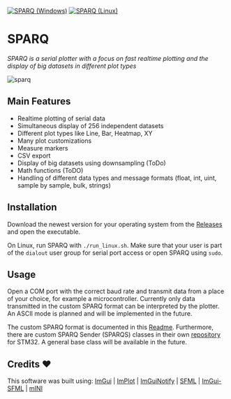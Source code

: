 [![SPARQ (Windows)](https://github.com/vtx22/SPARQ/actions/workflows/build_sparq_windows.yaml/badge.svg)](https://github.com/vtx22/SPARQ/actions/workflows/build_sparq_windows.yaml)
[![SPARQ (Linux)](https://github.com/vtx22/SPARQ/actions/workflows/build_sparq_linux.yaml/badge.svg)](https://github.com/vtx22/SPARQ/actions/workflows/build_sparq_linux.yaml)

# SPARQ
_SPARQ is a serial plotter with a focus on fast realtime plotting and the display of big datasets in different plot types_


![sparq](img/sine_anim_com.gif)


## Main Features
- Realtime plotting of serial data
- Simultaneous display of 256 independent datasets
- Different plot types like Line, Bar, Heatmap, XY
- Many plot customizations 
- Measure markers
- CSV export
- Display of big datasets using downsampling (ToDo)
- Math functions (ToDO)
- Handling of different data types and message formats (float, int, uint, sample by sample, bulk, strings)


## Installation
Download the newest version for your operating system from the [Releases](https://github.com/vtx22/SPARQ/releases) and open the executable.

On Linux, run SPARQ with `./run_linux.sh`. Make sure that your user is part of the `dialout` user group for serial port access or open SPARQ using `sudo`.

## Usage
Open a COM port with the correct baud rate and transmit data from a place of your choice, for example a microcontroller.
Currently only data transmitted in the custom SPARQ format can be interpreted by the plotter. An ASCII mode is planned and will be implemented in the future.

The custom SPARQ format is documented in this [Readme](https://github.com/vtx22/SPARQ/blob/main/FORMAT.md). Furthermore, there are custom SPARQ Sender (SPARQS) classes in their own [repository](https://github.com/vtx22/SPARQS) for STM32. A general base class will be available in the future.


## Credits :heart:
This software was built using: [ImGui](https://github.com/ocornut/imgui) | [ImPlot](https://github.com/epezent/implot) | [ImGuiNotify](https://github.com/TyomaVader/ImGuiNotify) | [SFML](https://github.com/SFML/SFML) | [ImGui-SFML](https://github.com/SFML/imgui-sfml) 
| [mINI](https://github.com/metayeti/mINI)
